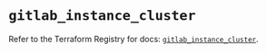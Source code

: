 # `gitlab_instance_cluster`

Refer to the Terraform Registry for docs: [`gitlab_instance_cluster`](https://registry.terraform.io/providers/gitlabhq/gitlab/18.2.0/docs/resources/instance_cluster).
